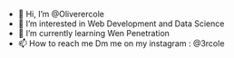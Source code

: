- 👋 Hi, I’m @Oliverercole
- 👀 I’m interested in Web Development and Data Science
- 🌱 I’m currently learning Wen Penetration
- 📫 How to reach me
      Dm me on my instagram : @3rcole

<!---
Oliverercole/Oliverercole is a ✨ special ✨ repository because its `README.md` (this file) appears on your GitHub profile.
You can click the Preview link to take a look at your changes.
--->
